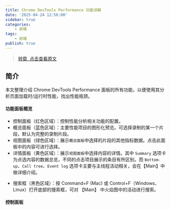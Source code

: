 ```yaml
---
title: Chrome DevTools Performance 功能详解
date: '2025-04-24 12:56:00'
sidebar: true
categories:
    - 前端
tags:
    - 前端
publish: true
---
```


> [转载, 点击查看原文](https://juejin.cn/post/7112544960934576136)

## 简介
本文整理介绍 Chrome DevTools Performance 面板的所有功能，以便使用其分析页面加载时/运行时性能，找出性能瓶颈。

#### 功能面板概览
<!-- ![image](./imgs/panel.awebp) -->

+ 控制面板（红色区域）：控制性能分析相关功能的配置。
+ 概览面板（蓝色区域）：主要性能项目的图形化预览。可选择录制的某一个片段，默认为完整的录制片段。
+ 视图面板（绿色区域）：展示`概览面板`中选择的片段的其他指标数据。点击此面板中的内容可进行选择。
+ 详情面板（黄色区域）：展示`视图面板`中选择内容的详情。其中 `Summary` 选项卡为点选内容的数据总览，不同的点击项目展示的条目有所区别。而 `Bottom-up`、`Call tree`、`Event log` 选项卡主要与主线程活动相关，会在【Main】中做详细介绍。
 <!-- - ![image](./imgs/summary1.awebp)
 - ![image](./imgs/summary2.awebp) -->
+ 搜索框（黑色区域）：按 Command+F (Mac) 或 Control+F（Windows、Linux）打开底部的搜索框，可对 【Main】 中火焰图中的活动进行搜索。

#### 控制面板
